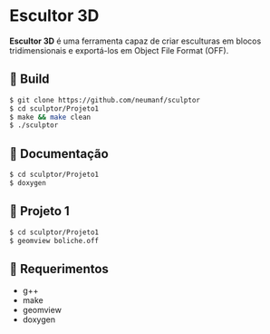 # Escultor 3D

**Escultor 3D** é uma ferramenta capaz de criar esculturas em blocos tridimensionais e exportá-los em Object File Format (OFF).

## 🔨 Build

```bash
$ git clone https://github.com/neumanf/sculptor
$ cd sculptor/Projeto1
$ make && make clean
$ ./sculptor
```

## 📙 Documentação

```bash
$ cd sculptor/Projeto1
$ doxygen
```

## 🎳 Projeto 1

```bash
$ cd sculptor/Projeto1
$ geomview boliche.off
```

## 📜 Requerimentos

- g++
- make
- geomview
- doxygen
